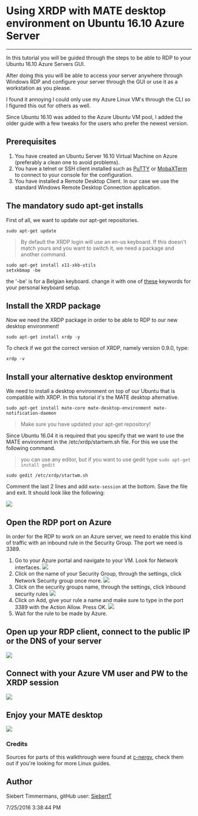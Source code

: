 

# Using XRDP with MATE desktop environment on Ubuntu 16.10 Azure Server #

----------

In this tutorial you will be guided through the steps to be able to RDP to your Ubuntu 16.10 Azure Servers GUI. 

After doing this you will be able to access your server anywhere through Windows RDP and configure your server through the GUI or use it as a workstation as you please.

I found it annoying I could only use my Azure Linux VM's through the CLI so I figured this out for others as well. 

Since Ubuntu 16.10 was added to the Azure Ubuntu VM pool, I added the older guide with a few tweaks for the users who prefer the newest version.

## Prerequisites ##
1. You have created an Ubuntu Server 16.10 Virtual Machine on Azure (preferably a clean one to avoid problems).
2. You have a telnet or SSH client installed such as [PuTTY](http://www.putty.org/ "PuTTY download") or [MobaXTerm](http://mobaxterm.mobatek.net/download.html "MobaXterm download") to connect to your console for the configuration.
3. You have installed a Remote Desktop Client. In our case we use the standard Windows Remote Desktop Connection application.

## The mandatory sudo apt-get installs ##

First of all, we want to update our apt-get repositories.

    sudo apt-get update


> By default the XRDP login will use an en-us keyboard. If this doesn't match yours and you want to switch it, we need a package and another command.

    sudo apt-get install x11-xkb-utils
    setxkbmap -be
the '-be' is for a Belgian keyboard. change it with one of [these](http://pastebin.com/v2vCPHjs "Keyboard Layout Values") keywords for your personal keyboard setup.

## Install the XRDP package ##
Now we need the XRDP package in order to be able to RDP to our new desktop environment!

    sudo apt-get install xrdp -y 

To check if we got the correct version of XRDP, namely version 0.9.0, type:

	xrdp -v

## Install your alternative desktop environment ##
We need to install a desktop environment on top of our Ubuntu that is compatible with XRDP. In this tutorial it's the MATE desktop alternative.

    sudo apt-get install mate-core mate-desktop-environment mate-notification-daemon

> Make sure you have updated your apt-get repository!



Since Ubuntu 16.04 it is required that you specify that we want to use the MATE environment in the /etc/xrdp/startwm.sh file. For this we use the following command.

> you can use any editor, but if you want to use gedit type `sudo apt-get install gedit`

    sudo gedit /etc/xrdp/startwm.sh

Comment the last 2 lines and add `mate-session` at the bottom. Save the file and exit. It should look like the following:

![](https://i.gyazo.com/ba6a28a07a3fb5805ea66c34392da2fc.png)



## Open the RDP port on Azure ##

In order for the RDP to work on an Azure server, we need to enable this kind of traffic with an inbound rule in the Security Group. The port we need is 3389.

1. Go to your Azure portal and navigate to your VM. Look for Network interfaces.
![](https://i.gyazo.com/fc9428da7ee7ed8bc9672d46830d0da0.png)
2. Click on the name of your Security Group, through the settings, click Network Security group once more.
![](https://i.gyazo.com/3afd29410fa1c6575a35869cb04ead6c.png)
3. Click on the security groups name, through the settings, click Inbound security rules
![](https://i.gyazo.com/936eac2a354c6e2414ff4822013688a8.png)
4. Click on Add, give your rule a name and make sure to type in the port 3389 with the Action Allow. Press OK.
![](https://i.gyazo.com/68915695214be0cd5fa2ef1e6077b025.png)
5. Wait for the rule to be made by Azure.

## Open up your RDP client, connect to the public IP or the DNS of your server ##
![](https://i.gyazo.com/82ff8d59b848977596b3195b91d47a69.png)

## Connect with your Azure VM user and PW to the XRDP session ##
![](https://i.gyazo.com/4d876a64ff8bd4962a88db12e334c90f.png)

## Enjoy your MATE desktop ##
![](https://i.gyazo.com/8c7dba3f28005ca018e887db7c166495.png)

### Credits ###
Sources for parts of this walkthrough were found at [c-nergy](http://c-nergy.be/blog/?p=10165), check them out if you're looking for more Linux guides.


## Author
Siebert Timmermans, gitHub user: [SiebertT](https://github.com/SiebertT)

7/25/2016 3:38:44 PM 